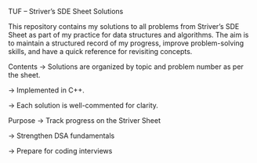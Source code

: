 TUF – Striver’s SDE Sheet Solutions


  This repository contains my solutions to all problems from Striver’s SDE Sheet as part of my practice for data structures and algorithms.
The aim is to maintain a structured record of my progress, improve problem-solving skills, and have a quick reference for revisiting concepts.

Contents
-> Solutions are organized by topic and problem number as per the sheet.

-> Implemented in C++.

-> Each solution is well-commented for clarity.

Purpose
-> Track progress on the Striver Sheet

-> Strengthen DSA fundamentals

-> Prepare for coding interviews

